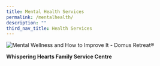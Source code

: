 ```yaml
---
title: Mental Health Services
permalink: /mentalhealth/
description: ""
third_nav_title: Health Services
---
```

![Mental Wellness and How to Improve It - Domus Retreat®](https://domusretreat.com/wp-content/uploads/mental-wellness.png)

**Whispering Hearts Family Service Centre**
